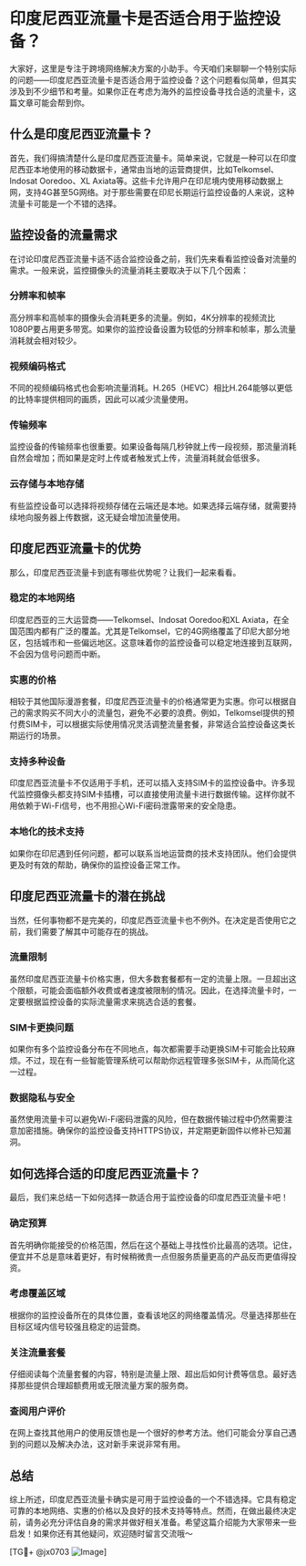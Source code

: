# 印度尼西亚流量卡是否适合用于监控设备？

大家好，这里是专注于跨境网络解决方案的小助手。今天咱们来聊聊一个特别实际的问题——印度尼西亚流量卡是否适合用于监控设备？这个问题看似简单，但其实涉及到不少细节和考量。如果你正在考虑为海外的监控设备寻找合适的流量卡，这篇文章可能会帮到你。

## 什么是印度尼西亚流量卡？

首先，我们得搞清楚什么是印度尼西亚流量卡。简单来说，它就是一种可以在印度尼西亚本地使用的移动数据卡，通常由当地的运营商提供，比如Telkomsel、Indosat Ooredoo、XL Axiata等。这些卡允许用户在印尼境内使用移动数据上网，支持4G甚至5G网络。对于那些需要在印尼长期运行监控设备的人来说，这种流量卡可能是一个不错的选择。

## 监控设备的流量需求

在讨论印度尼西亚流量卡适不适合监控设备之前，我们先来看看监控设备对流量的需求。一般来说，监控摄像头的流量消耗主要取决于以下几个因素：

### 分辨率和帧率
高分辨率和高帧率的摄像头会消耗更多的流量。例如，4K分辨率的视频流比1080P要占用更多带宽。如果你的监控设备设置为较低的分辨率和帧率，那么流量消耗就会相对较少。

### 视频编码格式
不同的视频编码格式也会影响流量消耗。H.265（HEVC）相比H.264能够以更低的比特率提供相同的画质，因此可以减少流量使用。

### 传输频率
监控设备的传输频率也很重要。如果设备每隔几秒钟就上传一段视频，那流量消耗自然会增加；而如果是定时上传或者触发式上传，流量消耗就会低很多。

### 云存储与本地存储
有些监控设备可以选择将视频存储在云端还是本地。如果选择云端存储，就需要持续地向服务器上传数据，这无疑会增加流量使用。

## 印度尼西亚流量卡的优势

那么，印度尼西亚流量卡到底有哪些优势呢？让我们一起来看看。

### 稳定的本地网络
印度尼西亚的三大运营商——Telkomsel、Indosat Ooredoo和XL Axiata，在全国范围内都有广泛的覆盖。尤其是Telkomsel，它的4G网络覆盖了印尼大部分地区，包括城市和一些偏远地区。这意味着你的监控设备可以稳定地连接到互联网，不会因为信号问题而中断。

### 实惠的价格
相较于其他国际漫游套餐，印度尼西亚流量卡的价格通常更为实惠。你可以根据自己的需求购买不同大小的流量包，避免不必要的浪费。例如，Telkomsel提供的预付费SIM卡，可以根据实际使用情况灵活调整流量套餐，非常适合监控设备这类长期运行的场景。

### 支持多种设备
印度尼西亚流量卡不仅适用于手机，还可以插入支持SIM卡的监控设备中。许多现代监控摄像头都支持SIM卡插槽，可以直接使用流量卡进行数据传输。这样你就不用依赖于Wi-Fi信号，也不用担心Wi-Fi密码泄露带来的安全隐患。

### 本地化的技术支持
如果你在印尼遇到任何问题，都可以联系当地运营商的技术支持团队。他们会提供更及时有效的帮助，确保你的监控设备正常工作。

## 印度尼西亚流量卡的潜在挑战

当然，任何事物都不是完美的，印度尼西亚流量卡也不例外。在决定是否使用它之前，我们需要了解其中可能存在的挑战。

### 流量限制
虽然印度尼西亚流量卡价格实惠，但大多数套餐都有一定的流量上限。一旦超出这个限额，可能会面临额外收费或者速度被限制的情况。因此，在选择流量卡时，一定要根据监控设备的实际流量需求来挑选合适的套餐。

### SIM卡更换问题
如果你有多个监控设备分布在不同地点，每次都需要手动更换SIM卡可能会比较麻烦。不过，现在有一些智能管理系统可以帮助你远程管理多张SIM卡，从而简化这一过程。

### 数据隐私与安全
虽然使用流量卡可以避免Wi-Fi密码泄露的风险，但在数据传输过程中仍然需要注意加密措施。确保你的监控设备支持HTTPS协议，并定期更新固件以修补已知漏洞。

## 如何选择合适的印度尼西亚流量卡？

最后，我们来总结一下如何选择一款适合用于监控设备的印度尼西亚流量卡吧！

### 确定预算
首先明确你能接受的价格范围，然后在这个基础上寻找性价比最高的选项。记住，便宜并不总是意味着更好，有时候稍微贵一点但服务质量更高的产品反而更值得投资。

### 考虑覆盖区域
根据你的监控设备所在的具体位置，查看该地区的网络覆盖情况。尽量选择那些在目标区域内信号较强且稳定的运营商。

### 关注流量套餐
仔细阅读每个流量套餐的内容，特别是流量上限、超出后如何计费等信息。最好选择那些提供合理超额费用或无限流量方案的服务商。

### 查阅用户评价
在网上查找其他用户的使用反馈也是一个很好的参考方法。他们可能会分享自己遇到的问题以及解决办法，这对新手来说非常有用。

## 总结

综上所述，印度尼西亚流量卡确实是可用于监控设备的一个不错选择。它具有稳定可靠的本地网络、实惠的价格以及良好的技术支持等特点。然而，在做出最终决定前，请务必充分评估自身的需求并做好相关准备。希望这篇介绍能为大家带来一些启发！如果你还有其他疑问，欢迎随时留言交流哦～

[TG💪+ @jx0703 ![Image](https://github.com/user-attachments/assets/dbca1d08-cadb-493c-b0ec-ad6f7a83f270)]